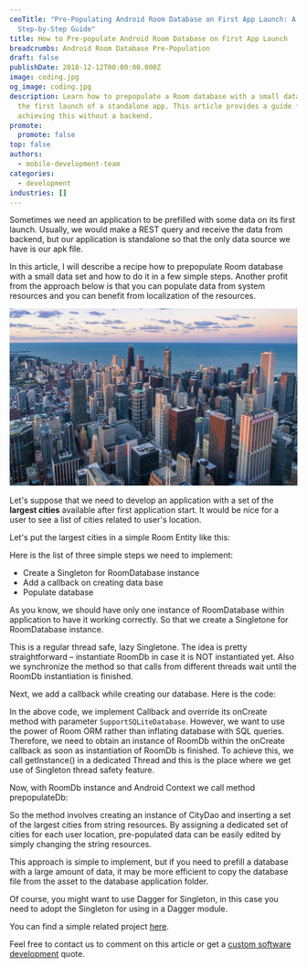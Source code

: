 ```yaml
---
ceoTitle: "Pre-Populating Android Room Database on First App Launch: A
  Step-by-Step Guide"
title: How to Pre-populate Android Room Database on First App Launch
breadcrumbs: Android Room Database Pre-Population
draft: false
publishDate: 2018-12-12T00:00:00.000Z
image: coding.jpg
og_image: coding.jpg
description: Learn how to prepopulate a Room database with a small data set on
  the first launch of a standalone app. This article provides a guide for
  achieving this without a backend.
promote:
  promote: false
top: false
authors:
  - mobile-development-team
categories:
  - development
industries: []
---
```

Sometimes we need an application to be prefilled with some data on its first launch. Usually, we would make a REST query and receive the data from backend, but our application is standalone so that the only data source we have is our apk file.

In this article, I will describe a recipe how to prepopulate Room database with a small data set and how to do it in a few simple steps. Another profit from the approach below is that you can populate data from system resources and you can benefit from localization of the resources.

![Megapolis](Megapolis.jpg)

Let's suppose that we need to develop an application with a set of the **largest cities** available after first application start. It would be nice for a user to see a list of cities related to user's location.

Let's put the largest cities in a simple Room Entity like this:

<script src="https://gist.github.com/sanya5791/6e2a543f362b89732990fb6d8fc94a08.js"></script>

Here is the list of three simple steps we need to implement:

* Create a Singleton for RoomDatabase instance
* Add a callback on creating data base
* Populate database

As you know, we should have only one instance of RoomDatabase within application to have it working correctly. So that we create a Singletone for RoomDatabase instance.

<script src="https://gist.github.com/sanya5791/8c6737d9161e2a8f82e1ec41196a7d42.js"></script>

This is a regular thread safe, lazy Singletone. The idea is pretty straightforward – instantiate RoomDb in case it is NOT instantiated yet. Also we synchronize the method so that calls from different threads wait until the RoomDb instantiation is finished.

Next, we add a callback while creating our database. Here is the code:

<script src="https://gist.github.com/sanya5791/b57666af829e67816f8494ce967d53aa.js"></script>

In the above code, we implement Callback and override its onCreate method with parameter ```SupportSQLiteDatabase```. However, we want to use the power of Room ORM rather than inflating database with SQL queries. Therefore, we need to obtain an instance of RoomDb within the onCreate callback as soon as instantiation of RoomDb is finished. To achieve this, we call getInstance() in a dedicated Thread and this is the place where we get use of Singleton thread safety feature.

Now, with RoomDb instance and Android Context we call method prepopulateDb:

<script src="https://gist.github.com/sanya5791/2501399e15546ee7a98b818c7ea839c6.js"></script>

So the method involves creating an instance of CityDao and inserting a set of the largest cities from string resources. By assigning a dedicated set of cities for each user location, pre-populated data can be easily edited by simply changing the string resources.

This approach is simple to implement, but if you need to prefill a database with a large amount of data, it may be more efficient to copy the database file from the asset to the database application folder.

Of course, you might want to use Dagger for Singleton, in this case you need to adopt the Singleton for using in a Dagger module.

You can find a simple related project [here](https://github.com/sanya5791/RoomPrepopulation).

Feel free to contact us to comment on this article or get a [custom software development](https://anadea.info/services/custom-software-development) quote.
